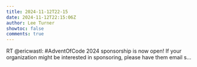 ```yaml
---
title: 2024-11-12T22-15
date: 2024-11-12T22:15:06Z
author: Lee Turner
showtoc: false
comments: true
---
```


RT @ericwastl: #AdventOfCode 2024 sponsorship is now open! If your organization might be interested in sponsoring, please have them email s…

